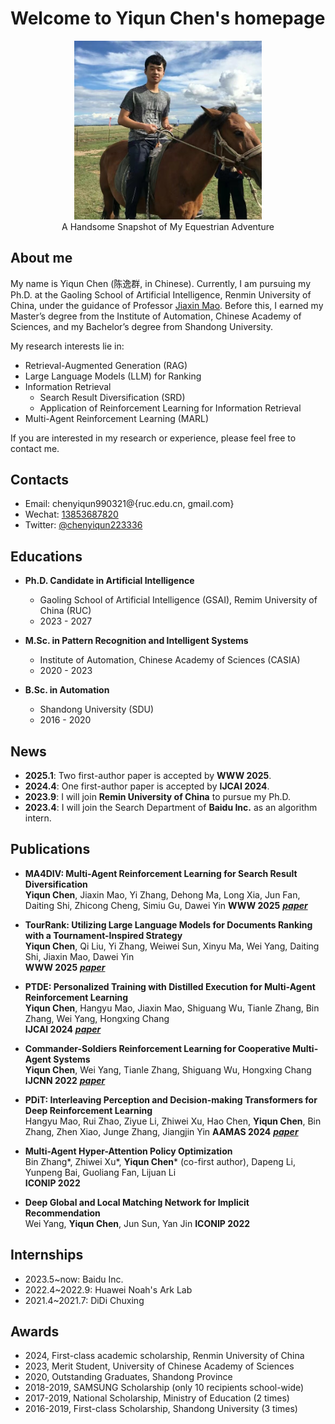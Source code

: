 # Welcome to Yiqun Chen's homepage

<div align="center">
    <img src="personal_picture.jpg" alt="Yiqun Chen" width="300">
    <figcaption>A Handsome Snapshot of My Equestrian Adventure</figcaption>
</div>

## About me

My name is Yiqun Chen (陈逸群, in Chinese). Currently, I am pursuing my Ph.D. at the Gaoling School of Artificial Intelligence, Renmin University of China, under the guidance of Professor [Jiaxin Mao](https://sites.google.com/site/maojiaxin/). Before this, I earned my Master’s degree from the Institute of Automation, Chinese Academy of Sciences, and my Bachelor’s degree from Shandong University. 

My research interests lie in:

- Retrieval-Augmented Generation (RAG)
- Large Language Models (LLM) for Ranking
- Information Retrieval
  - Search Result Diversification (SRD)
  - Application of Reinforcement Learning for Information Retrieval
- Multi-Agent Reinforcement Learning (MARL)

If you are interested in my research or experience, please feel free to contact me.

## Contacts
* Email: chenyiqun990321@{ruc.edu.cn, gmail.com}
* Wechat: [13853687820](https://github.com/chenyiqun/chenyiqun.github.io/blob/main/Wechat.jpg)
* Twitter: [@chenyiqun223336](https://twitter.com/search?q=%40chenyiqun223336&src=typed_query)

## Educations

- **Ph.D. Candidate in Artificial Intelligence**
  - Gaoling School of Artificial Intelligence (GSAI), Remim University of China (RUC)
  - 2023 - 2027

- **M.Sc. in Pattern Recognition and Intelligent Systems**
  - Institute of Automation, Chinese Academy of Sciences (CASIA)
  - 2020 - 2023

- **B.Sc. in Automation**
  - Shandong University (SDU)
  - 2016 - 2020

## News

* **2025.1**: Two first-author paper is accepted by **WWW 2025**.
* **2024.4**: One first-author paper is accepted by **IJCAI 2024**.
* **2023.9**: I will join **Remin University of China** to pursue my Ph.D.
* **2023.4**: I will join the Search Department of **Baidu Inc.** as an algorithm intern.

## Publications

* **MA4DIV: Multi-Agent Reinforcement Learning for Search Result Diversification**  
  **Yiqun Chen**, Jiaxin Mao, Yi Zhang, Dehong Ma, Long Xia, Jun Fan, Daiting Shi, Zhicong Cheng, Simiu Gu, Dawei Yin
  **WWW 2025** [**_paper_**](https://arxiv.org/pdf/2403.17421)

* **TourRank: Utilizing Large Language Models for Documents Ranking with a Tournament-Inspired Strategy**  
  **Yiqun Chen**, Qi Liu, Yi Zhang, Weiwei Sun, Xinyu Ma, Wei Yang, Daiting Shi, Jiaxin Mao, Dawei Yin  
  **WWW 2025** [**_paper_**](https://arxiv.org/pdf/2406.11678)

* **PTDE: Personalized Training with Distilled Execution for Multi-Agent Reinforcement Learning**  
  **Yiqun Chen**, Hangyu Mao, Jiaxin Mao, Shiguang Wu, Tianle Zhang, Bin Zhang, Wei Yang, Hongxing Chang  
  **IJCAI 2024** [**_paper_**](https://arxiv.org/pdf/2210.08872)

* **Commander-Soldiers Reinforcement Learning for Cooperative Multi-Agent Systems**  
  **Yiqun Chen**, Wei Yang, Tianle Zhang, Shiguang Wu, Hongxing Chang
  **IJCNN 2022** [**_paper_**](https://drive.google.com/file/d/1crIH8Ma2MA6x0YFgNxczrfSpKJ5u6Ilr/view)

* **PDiT: Interleaving Perception and Decision-making Transformers for Deep Reinforcement Learning**  
  Hangyu Mao, Rui Zhao, Ziyue Li, Zhiwei Xu, Hao Chen, **Yiqun Chen**, Bin Zhang, Zhen Xiao, Junge Zhang, Jiangjin Yin
  **AAMAS 2024** [**_paper_**](https://arxiv.org/pdf/2312.15863)

* **Multi-Agent Hyper-Attention Policy Optimization**  
  Bin Zhang*, Zhiwei Xu*, **Yiqun Chen*** (co-first author), Dapeng Li, Yunpeng Bai, Guoliang Fan, Lijuan Li  
  **ICONIP 2022**

* **Deep Global and Local Matching Network for Implicit Recommendation**  
  Wei Yang, **Yiqun Chen**, Jun Sun, Yan Jin 
  **ICONIP 2022**
  
## Internships

* 2023.5~now: Baidu Inc.
* 2022.4~2022.9: Huawei Noah's Ark Lab
* 2021.4~2021.7: DiDi Chuxing

## Awards
* 2024, First-class academic scholarship, Renmin University of China
* 2023, Merit Student, University of Chinese Academy of Sciences
* 2020, Outstanding Graduates, Shandong Province
* 2018-2019, SAMSUNG Scholarship (only 10 recipients school-wide)
* 2017-2019, National Scholarship, Ministry of Education (2 times)
* 2016-2019, First-class Scholarship, Shandong University (3 times)

